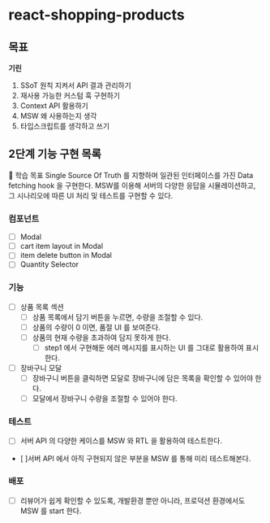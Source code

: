 # react-shopping-products

## 목표

**기린**

1. SSoT 원칙 지켜서 API 결과 관리하기
2. 재사용 가능한 커스텀 훅 구현하기
3. Context API 활용하기
4. MSW 왜 사용하는지 생각
5. 타입스크립트를 생각하고 쓰기

## 2단계 기능 구현 목록

📍 학습 목표
Single Source Of Truth 를 지향하며 일관된 인터페이스를 가진 Data fetching hook 을 구현한다.
MSW를 이용해 서버의 다양한 응답을 시뮬레이션하고, 그 시나리오에 따른 UI 처리 및 테스트를 구현할 수 있다.

### 컴포넌트

- [ ] Modal
- [ ] cart item layout in Modal
- [ ] item delete button in Modal
- [ ] Quantity Selector

### 기능

- [ ] 상품 목록 섹션
  - [ ] 상품 목록에서 담기 버튼을 누르면, 수량을 조절할 수 있다.
  - [ ] 상품의 수량이 0 이면, 품절 UI 를 보여준다.
  - [ ] 상품의 현재 수량을 초과하여 담지 못하게 한다.
    - [ ] step1 에서 구현해둔 에러 메시지를 표시하는 UI 를 그대로 활용하여 표시한다.
- [ ] 장바구니 모달
  - [ ] 장바구니 버튼을 클릭하면 모달로 장바구니에 담은 목록을 확인할 수 있어야 한다.
  - [ ] 모달에서 장바구니 수량을 조절할 수 있어야 한다.

### 테스트

- [ ] 서버 API 의 다양한 케이스를 MSW 와 RTL 을 활용하여 테스트한다.
- [ ]서버 API 에서 아직 구현되지 않은 부분을 MSW 를 통해 미리 테스트해본다.

### 배포

- [ ] 리뷰어가 쉽게 확인할 수 있도록, 개발환경 뿐만 아니라, 프로덕션 환경에서도 MSW 를 start 한다.
